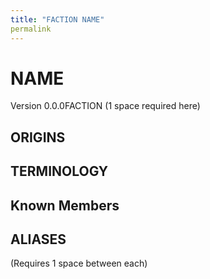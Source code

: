 ```yaml
---
title: "FACTION NAME"
permalink
---
```

# NAME
<span class="version"> Version 0.0.0</span><span class="faction">FACTION</span> 
(1 space required here)

## ORIGINS

## TERMINOLOGY

## Known Members

## ALIASES
(Requires 1 space between each)